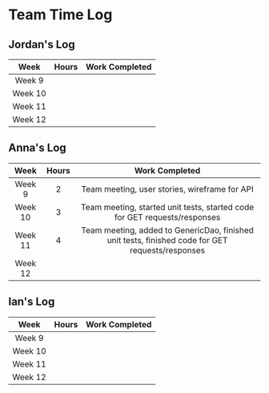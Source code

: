 # Team Time Log

## Jordan's Log
| Week     | Hours | Work Completed |
| :--:     | :--:  |     :---:      |
| Week 9   |       |                |
| Week 10  |       |                |
| Week 11  |       |                |
| Week 12  |       |                |

## Anna's Log
| Week     | Hours |                                          Work Completed                                          |
| :--:     |:-----:|:------------------------------------------------------------------------------------------------:|
| Week 9   |   2   |                          Team meeting, user stories, wireframe for API                           |
| Week 10  |   3   |            Team meeting, started unit tests, started code for GET requests/responses             |
| Week 11  |   4   | Team meeting, added to GenericDao, finished unit tests, finished code for GET requests/responses |
| Week 12  |       |                                                                                                  |

## Ian's Log
| Week     | Hours | Work Completed |
| :--:     | :--:  |     :---:      |
| Week 9   |       |                |
| Week 10  |       |                |
| Week 11  |       |                |
| Week 12  |       |                |
